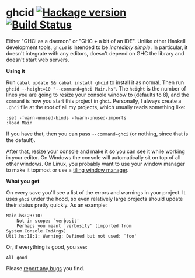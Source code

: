 # ghcid [![Hackage version](https://img.shields.io/hackage/v/ghcid.svg?style=flat)](http://hackage.haskell.org/package/ghcid) [![Build Status](http://img.shields.io/travis/ndmitchell/ghcid.svg?style=flat)](https://travis-ci.org/ndmitchell/ghcid)

Either "GHCi as a daemon" or "GHC + a bit of an IDE". Unlike other Haskell development tools, `ghcid` is intended to be _incredibly simple_. In particular, it doesn't integrate with any editors, doesn't depend on GHC the library and doesn't start web servers.

**Using it**

Run `cabal update && cabal install ghcid` to install it as normal. Then run `ghcid --height=10 "--command=ghci Main.hs"`. The `height` is the number of lines you are going to resize your console window to (defaults to 8), and the `command` is how you start this project in `ghci`. Personally, I always create a `.ghci` file at the root of all my projects, which usually reads something like:

    :set -fwarn-unused-binds -fwarn-unused-imports
    :load Main

If you have that, then you can pass `--command=ghci` (or nothing, since that is the default).

After that, resize your console and make it so you can see it while working in your editor. On Windows the console will automatically sit on top of all other windows. On Linux, you probably want to use your window manager to make it topmost or use a [tiling window manager](http://xmonad.org/).

**What you get**

On every save you'll see a list of the errors and warnings in your project. It uses `ghci` under the hood, so even relatively large projects should update their status pretty quickly. As an example:

    Main.hs:23:10:
        Not in scope: `verbosit'
        Perhaps you meant `verbosity' (imported from System.Console.CmdArgs)
    Util.hs:18:1: Warning: Defined but not used: `foo'

Or, if everything is good, you see:

    All good

Please [report any bugs](https://github.com/ndmitchell/ghcid/issues) you find.
